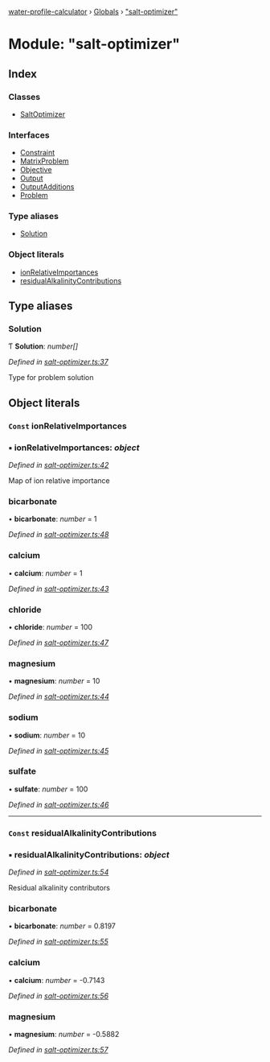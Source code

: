 [water-profile-calculator](../README.md) › [Globals](../globals.md) › ["salt-optimizer"](_salt_optimizer_.md)

# Module: "salt-optimizer"

## Index

### Classes

* [SaltOptimizer](../classes/_salt_optimizer_.saltoptimizer.md)

### Interfaces

* [Constraint](../interfaces/_salt_optimizer_.constraint.md)
* [MatrixProblem](../interfaces/_salt_optimizer_.matrixproblem.md)
* [Objective](../interfaces/_salt_optimizer_.objective.md)
* [Output](../interfaces/_salt_optimizer_.output.md)
* [OutputAdditions](../interfaces/_salt_optimizer_.outputadditions.md)
* [Problem](../interfaces/_salt_optimizer_.problem.md)

### Type aliases

* [Solution](_salt_optimizer_.md#solution)

### Object literals

* [ionRelativeImportances](_salt_optimizer_.md#const-ionrelativeimportances)
* [residualAlkalinityContributions](_salt_optimizer_.md#const-residualalkalinitycontributions)

## Type aliases

###  Solution

Ƭ **Solution**: *number[]*

*Defined in [salt-optimizer.ts:37](https://github.com/anttileppa/water-profile-calculator/blob/997b88f/src/salt-optimizer.ts#L37)*

Type for problem solution

## Object literals

### `Const` ionRelativeImportances

### ▪ **ionRelativeImportances**: *object*

*Defined in [salt-optimizer.ts:42](https://github.com/anttileppa/water-profile-calculator/blob/997b88f/src/salt-optimizer.ts#L42)*

Map of ion relative importance

###  bicarbonate

• **bicarbonate**: *number* = 1

*Defined in [salt-optimizer.ts:48](https://github.com/anttileppa/water-profile-calculator/blob/997b88f/src/salt-optimizer.ts#L48)*

###  calcium

• **calcium**: *number* = 1

*Defined in [salt-optimizer.ts:43](https://github.com/anttileppa/water-profile-calculator/blob/997b88f/src/salt-optimizer.ts#L43)*

###  chloride

• **chloride**: *number* = 100

*Defined in [salt-optimizer.ts:47](https://github.com/anttileppa/water-profile-calculator/blob/997b88f/src/salt-optimizer.ts#L47)*

###  magnesium

• **magnesium**: *number* = 10

*Defined in [salt-optimizer.ts:44](https://github.com/anttileppa/water-profile-calculator/blob/997b88f/src/salt-optimizer.ts#L44)*

###  sodium

• **sodium**: *number* = 10

*Defined in [salt-optimizer.ts:45](https://github.com/anttileppa/water-profile-calculator/blob/997b88f/src/salt-optimizer.ts#L45)*

###  sulfate

• **sulfate**: *number* = 100

*Defined in [salt-optimizer.ts:46](https://github.com/anttileppa/water-profile-calculator/blob/997b88f/src/salt-optimizer.ts#L46)*

___

### `Const` residualAlkalinityContributions

### ▪ **residualAlkalinityContributions**: *object*

*Defined in [salt-optimizer.ts:54](https://github.com/anttileppa/water-profile-calculator/blob/997b88f/src/salt-optimizer.ts#L54)*

Residual alkalinity contributors

###  bicarbonate

• **bicarbonate**: *number* = 0.8197

*Defined in [salt-optimizer.ts:55](https://github.com/anttileppa/water-profile-calculator/blob/997b88f/src/salt-optimizer.ts#L55)*

###  calcium

• **calcium**: *number* = -0.7143

*Defined in [salt-optimizer.ts:56](https://github.com/anttileppa/water-profile-calculator/blob/997b88f/src/salt-optimizer.ts#L56)*

###  magnesium

• **magnesium**: *number* = -0.5882

*Defined in [salt-optimizer.ts:57](https://github.com/anttileppa/water-profile-calculator/blob/997b88f/src/salt-optimizer.ts#L57)*
